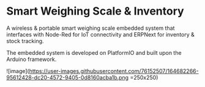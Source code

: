 # Smart Weighing Scale &amp; Inventory
A wireless & portable smart weighing scale embedded system that interfaces with Node-Red for IoT connectivity and ERPNext for inventory & stock tracking.

The embedded system is developed on PlatformIO and built upon the Arduino framework.

![image](https://user-images.githubusercontent.com/76152507/164682266-95612428-dc20-4572-9405-0d8160acba1b.png =250x250)
